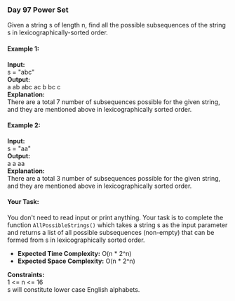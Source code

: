 ### Day 97 **Power Set**

Given a string s of length n, find all the possible subsequences of the string s in lexicographically-sorted order.

#### Example 1:

**Input:**  
s = "abc"  
**Output:**  
a ab abc ac b bc c  
**Explanation:**  
There are a total 7 number of subsequences possible for the given string, and they are mentioned above in lexicographically sorted order.

#### Example 2:

**Input:**  
s = "aa"  
**Output:**  
a a aa  
**Explanation:**  
There are a total 3 number of subsequences possible for the given string, and they are mentioned above in lexicographically sorted order.

#### Your Task:

You don't need to read input or print anything. Your task is to complete the function `AllPossibleStrings()` which takes a string s as the input parameter and returns a list of all possible subsequences (non-empty) that can be formed from s in lexicographically sorted order.

- **Expected Time Complexity:** O(n * 2^n)
- **Expected Space Complexity:** O(n * 2^n)

**Constraints:**  
1 <= n <= 16  
s will constitute lower case English alphabets.
